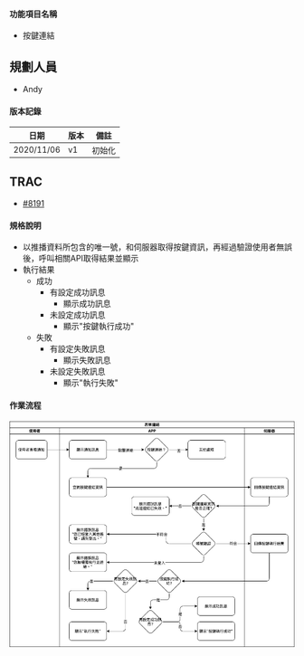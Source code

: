 #### <div id="notification_form_link">功能項目名稱</div>
  * 按鍵連結

## <div id="user">規劃人員</div>
  * Andy

#### <div id="version">版本記錄</div>
  |日期|版本|備註|
  |---|---|---|
  |2020/11/06|v1|初始化|

## <div id="trac">TRAC</div>
  * [#8191](http://trac.uneec.com/trac/neco/ticket/8191)

#### <div id="specification">規格說明</div>
  * 以推播資料所包含的唯一號，和伺服器取得按鍵資訊，再經過驗證使用者無誤後，呼叫相關API取得結果並顯示
  * 執行結果
    * 成功
      * 有設定成功訊息
        * 顯示成功訊息
      * 未設定成功訊息
        * 顯示"按鍵執行成功"
    * 失敗
      * 有設定失敗訊息
        * 顯示失敗訊息
      * 未設定失敗訊息
        * 顯示"執行失敗"

#### <div id="workflow">作業流程</div>

  ![Notification button link](./image/workflow_buttonlink.png)
